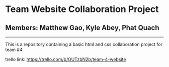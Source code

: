 # Team Website Collaboration Project
## Members: Matthew Gao, Kyle Abey, Phat Quach
------
This is a repository containing a basic html and css collaboration project for team #4.

trello link: https://trello.com/b/GUTzbN2b/team-4-website